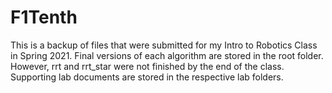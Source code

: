 # F1Tenth
This is a backup of files that were submitted for my Intro to Robotics Class in Spring 2021.
Final versions of each algorithm are stored in the root folder.  However, rrt and rrt_star were
not finished by the end of the class.  Supporting lab documents are stored in the respective 
lab folders.  
